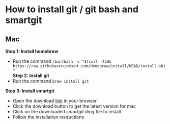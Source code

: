 # How to install git / git bash and smartgit

## Mac

__Step 1: Install homebrew__
+ Run the command ```/bin/bash -c "$(curl -fsSL https://raw.githubusercontent.com/Homebrew/install/HEAD/install.sh)"```<br>
__Step 2: Install git__
+ Run the command ```brew install git```

**Step 3: Install smartgit**
+ Open the download [link](https://www.syntevo.com/smartgit/download) in your browser
+ Click the download button to get the latest version for mac
+ Click on the downloaded _smartgit.dmg_ file to install
+ Follow the installation instructions

